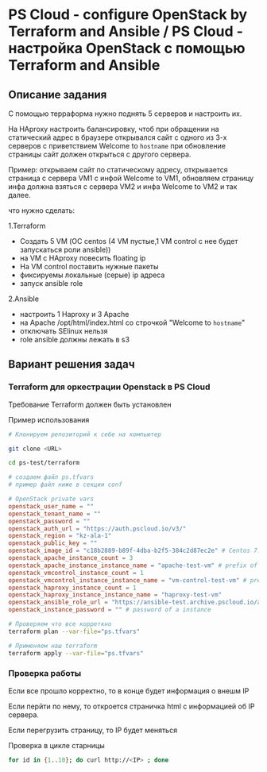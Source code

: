 # PS Cloud - configure OpenStack by Terraform and Ansible / PS Cloud - настройка OpenStack с помощью Terraform and Ansible

## Описание задания

С помощью терраформа нужно поднять 5 серверов и настроить их.

На HAproxy настроить балансировку, чтоб при обращении на статический адрес в браузере открывался сайт с одного из 3-х серверов с приветствием Welcome to `hostname`
при обновление страницы сайт должен открыться с другого сервера.

Пример:
открываем сайт по статическому  адресу, открывается страница с сервера VM1 с инфой Welcome to VM1, обновляем страницу инфа должна взяться с сервера VM2 и инфа Welcome to VM2 и так далее.

что нужно сделать:

1.Terraform

- Создать 5 VM (ОС centos  (4 VM пустые,1 VM control с нее будет запускаться роли ansible))
- на VM с HAproxy повесить floating ip
- На VM control поставить нужные пакеты
- фиксируемы локальные (серые) ip адреса
- запуск ansible role

2.Ansible

- настроить 1 Haproxy и 3 Apache
- на Apache  /opt/html/index.html со строчкой "Welcome to `hostname`"
- отключать SElinux нельзя
- role ansible должны лежать в s3

## Вариант решения задач

### Terraform для оркестрации Openstack в PS Cloud

Требование Terraform должен быть установлен

Пример использования

```bash
# Клонируем репозиторий к себе на компьютер

git clone <URL>

cd ps-test/terraform

# создаем файл ps.tfvars
# пример файл ниже в секции conf
```

```conf
# OpenStack private vars
openstack_user_name = ""
openstack_tenant_name = ""
openstack_password = ""
openstack_auth_url = "https://auth.pscloud.io/v3/"
openstack_region = "kz-ala-1"
openstack_public_key = ""
openstack_image_id = "c18b2889-b89f-4dba-b2f5-384c2d87ec2e" # Centos 7.9
openstack_apache_instance_count = 3
openstack_apache_instance_instance_name = "apache-test-vm" # prefix of Apache instance hostname
openstack_vmcontrol_instance_count = 1
openstack_vmcontrol_instance_instance_name = "vm-control-test-vm" # prefix of Apache instance hostname
openstack_haproxy_instance_count = 1
openstack_haproxy_instance_instance_name = "haproxy-test-vm"
openstack_ansible_role_url = "https://ansible-test.archive.pscloud.io/ansible.tar.gz" # URL с ansible в S3
openstack_instance_password = "" # password of a instance
```

```bash
# Проверяем что все корреткно
terraform plan --var-file="ps.tfvars"

# Применяем наш terraform
terraform apply --var-file="ps.tfvars"
```

### Проверка работы

Если все прошло корректно, то в конце будет информация о внешм IP

Если перйти по нему, то откроется страничка html с информацией об IP сервера.

Если перегрузить страницу, то IP будет меняться

Проверка в цикле старницы

```bash
for id in {1..10}; do curl http://<IP> ; done
```
